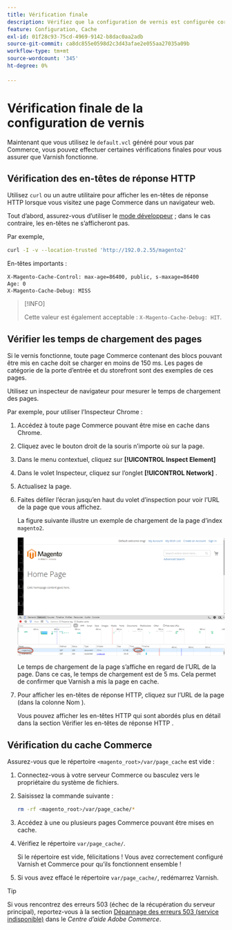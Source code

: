 ```yaml
---
title: Vérification finale
description: Vérifiez que la configuration de vernis est configurée correctement pour fonctionner avec l’application Adobe Commerce.
feature: Configuration, Cache
exl-id: 01f28c93-75cd-4969-9142-b8dac0aa2adb
source-git-commit: ca8dc855e0598d2c3d43afae2e055aa27035a09b
workflow-type: tm+mt
source-wordcount: '345'
ht-degree: 0%

---
```


# Vérification finale de la configuration de vernis

Maintenant que vous utilisez le `default.vcl` généré pour vous par Commerce, vous pouvez effectuer certaines vérifications finales pour vous assurer que Varnish fonctionne.

## Vérification des en-têtes de réponse HTTP

Utilisez `curl` ou un autre utilitaire pour afficher les en-têtes de réponse HTTP lorsque vous visitez une page Commerce dans un navigateur web.

Tout d’abord, assurez-vous d’utiliser le [mode développeur](../cli/set-mode.md#change-to-developer-mode) ; dans le cas contraire, les en-têtes ne s’afficheront pas.

Par exemple,

```bash
curl -I -v --location-trusted 'http://192.0.2.55/magento2'
```

En-têtes importants :

```
X-Magento-Cache-Control: max-age=86400, public, s-maxage=86400
Age: 0
X-Magento-Cache-Debug: MISS
```

>[!INFO]
>
>Cette valeur est également acceptable : `X-Magento-Cache-Debug: HIT`.

## Vérifier les temps de chargement des pages

Si le vernis fonctionne, toute page Commerce contenant des blocs pouvant être mis en cache doit se charger en moins de 150 ms. Les pages de catégorie de la porte d’entrée et du storefront sont des exemples de ces pages.

Utilisez un inspecteur de navigateur pour mesurer le temps de chargement des pages.

Par exemple, pour utiliser l’Inspecteur Chrome :

1. Accédez à toute page Commerce pouvant être mise en cache dans Chrome.
1. Cliquez avec le bouton droit de la souris n’importe où sur la page.
1. Dans le menu contextuel, cliquez sur **[!UICONTROL Inspect Element]**
1. Dans le volet Inspecteur, cliquez sur l’onglet **[!UICONTROL Network]** .
1. Actualisez la page.
1. Faites défiler l’écran jusqu’en haut du volet d’inspection pour voir l’URL de la page que vous affichez.

   La figure suivante illustre un exemple de chargement de la page d’index `magento2`.

   ![Cliquez sur la page que vous affichez](../../assets/configuration/varnish-inspector.png)

   Le temps de chargement de la page s’affiche en regard de l’URL de la page. Dans ce cas, le temps de chargement est de 5 ms. Cela permet de confirmer que Varnish a mis la page en cache.

1. Pour afficher les en-têtes de réponse HTTP, cliquez sur l’URL de la page (dans la colonne Nom ).

   Vous pouvez afficher les en-têtes HTTP qui sont abordés plus en détail dans la section Vérifier les en-têtes de réponse HTTP .

## Vérification du cache Commerce

Assurez-vous que le répertoire `<magento_root>/var/page_cache` est vide :

1. Connectez-vous à votre serveur Commerce ou basculez vers le propriétaire du système de fichiers.
1. Saisissez la commande suivante :

   ```bash
   rm -rf <magento_root>/var/page_cache/*
   ```

1. Accédez à une ou plusieurs pages Commerce pouvant être mises en cache.
1. Vérifiez le répertoire `var/page_cache/`.

   Si le répertoire est vide, félicitations ! Vous avez correctement configuré Varnish et Commerce pour qu’ils fonctionnent ensemble !

1. Si vous avez effacé le répertoire `var/page_cache/`, redémarrez Varnish.

>[!TIP]
>
>Si vous rencontrez des erreurs 503 (échec de la récupération du serveur principal), reportez-vous à la section [Dépannage des erreurs 503 (service indisponible)](https://experienceleague.adobe.com/docs/commerce-knowledge-base/kb/troubleshooting/miscellaneous/troubleshooting-503-errors.html?lang=fr) dans le _Centre d’aide Adobe Commerce_.
